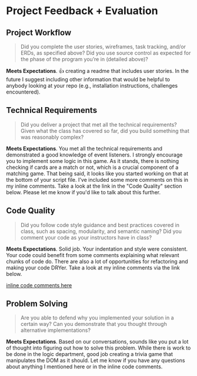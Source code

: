 # Project Feedback + Evaluation

## Project Workflow

>Did you complete the user stories, wireframes, task tracking, and/or ERDs, as specified above? Did you use source control as expected for the phase of the program you’re in (detailed above)?

**Meets Expectations**. :+1: creating a readme that includes user stories. In the future I suggest including other information that would be helpful to anybody looking at your repo (e.g., installation instructions, challenges encountered).

## Technical Requirements

>Did you deliver a project that met all the technical requirements? Given what the class has covered so far, did you build something that was reasonably complex?

**Meets Expectations**. You met all the technical requirements and demonstrated a good knowledge of event listeners. I strongly encourage you to implement some logic in this game. As it stands, there is nothing checking if cards are a match or not, which is a crucial component of a matching game. That being said, it looks like you started working on that at the bottom of your script file. I've included some more comments on this in my inline comments. Take a look at the link in the "Code Quality" section below. Please let me know if you'd like to talk about this further.

## Code Quality

>Did you follow code style guidance and best practices covered in class, such as spacing, modularity, and semantic naming? Did you comment your code as your instructors have in class?

**Meets Expectations**. Solid job. Your indentation and style were consistent. Your code could benefit from some comments explaining what relevant chunks of code do. There are also a lot of opportunities for refactoring and making your code DRYer. Take a look at my inline comments via the link below.

[inline code comments here](https://github.com/jshawl/wdi_project_1/compare/73e11c4...5c7cbec)

## Problem Solving

>Are you able to defend why you implemented your solution in a certain way? Can you demonstrate that you thought through alternative implementations?

**Meets Expectations**. Based on our conversations, sounds like you put a lot of thought into figuring out how to solve this problem. While there is work to be done in the logic department, good job creating a trivia game that manipulates the DOM as it should. Let me know if you have any questions about anything I mentioned here or in the inline code comments.
